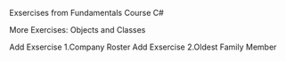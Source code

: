 Exsercises from Fundamentals Course C#

More Exercises: Objects and Classes

Add Exsercise 1.Company Roster
Add Exsercise 2.Oldest Family Member

